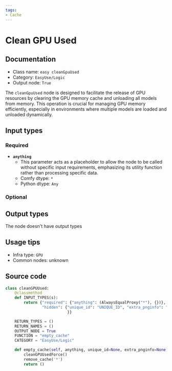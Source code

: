 ```yaml
---
tags:
- Cache
---
```


# Clean GPU Used
## Documentation
- Class name: `easy cleanGpuUsed`
- Category: `EasyUse/Logic`
- Output node: `True`

The `cleanGpuUsed` node is designed to facilitate the release of GPU resources by clearing the GPU memory cache and unloading all models from memory. This operation is crucial for managing GPU memory efficiently, especially in environments where multiple models are loaded and unloaded dynamically.
## Input types
### Required
- **`anything`**
    - This parameter acts as a placeholder to allow the node to be called without specific input requirements, emphasizing its utility function rather than processing specific data.
    - Comfy dtype: `*`
    - Python dtype: `Any`
### Optional
## Output types
The node doesn't have output types
## Usage tips
- Infra type: `GPU`
- Common nodes: unknown


## Source code
```python
class cleanGPUUsed:
    @classmethod
    def INPUT_TYPES(s):
        return {"required": {"anything": (AlwaysEqualProxy("*"), {})}, "optional": {},
                "hidden": {"unique_id": "UNIQUE_ID", "extra_pnginfo": "EXTRA_PNGINFO",
                           }}

    RETURN_TYPES = ()
    RETURN_NAMES = ()
    OUTPUT_NODE = True
    FUNCTION = "empty_cache"
    CATEGORY = "EasyUse/Logic"

    def empty_cache(self, anything, unique_id=None, extra_pnginfo=None):
        cleanGPUUsedForce()
        remove_cache('*')
        return ()

```

